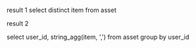 result 1
select distinct item from asset

result 2

select user_id, string_agg(item, ',') from asset
group by user_id
